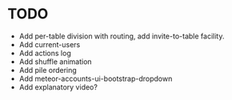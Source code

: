TODO
====

 - Add per-table division with routing, add invite-to-table facility.
 - Add current-users
 - Add actions log
 - Add shuffle animation
 - Add pile ordering
 - Add meteor-accounts-ui-bootstrap-dropdown
 - Add explanatory video?
